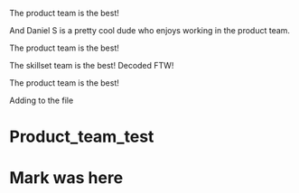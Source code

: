
The product team is the best!

And Daniel S is a pretty cool dude who enjoys working in the product team.

The product team is the best!

The skillset team is the best!
Decoded FTW!

The product team is the best!

Adding to the file


# Product_team_test
# Mark was here


